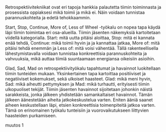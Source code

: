 Retrospektiivitekniikat ovat eri tapoja hankkia palautetta tiimin toiminnasta ja prosessista oppiaksesi mikä toimii ja mikä ei. Näin voidaan tunnistaa parannuskohteita ja edetä tehokkaammin. 

Start, Stop, Continue, More of, Less of Wheel -työkalu on nopea tapa käydä läpi tiimin toimintaa eri osa-alueilla. Tiimin jäsenten näkemyksiä kartoitetaan viidellä kategorialla. Start: mitä uutta pitäisi aloittaa, Stop: mitä ei kannata enää tehdä, Continue: mikä toimii hyvin ja ja kannattaa jatkaa, More of: mitä pitäisi tehdä enemmän ja Less of: mitä voisi vähentää. Tällä rakenteellisella lähestymistavalla voidaan tunnistaa konkreettisia parannuskohteita ja vahvuuksia, mikä auttaa tiimiä suuntaamaan energiansa oikeisiin asioihin.

Glad, Sad, Mad on retrospektiivityökalu tapahtumat ja havainnot luokitellaan tiimin tunteiden mukaan. Yksinkertainen tapa kartoittaa positiiviset ja negatiiviset kokemukset, sekä ulkoiset haasteet. Glad: mikä meni hyvin, Sad: mikä aiheutti pettymyksen ja Mad: mikä turhautti, erityisesti tiimin ulkopuoliset tekijät. Tiimin jäsenten havainnot sijoitetaan johonkin näistä sarakkeista, jonka jälkeen yhdistetään samankaltaiset havainnot. Tämän jälkeen äänestetään aiheita jatkokeskustelua varten. Eniten ääniä saanet aiheen keskustellaan läpi, etsien konkreettisia toimenpiteitä jatkoa varten. Tämä on erinomainen työkalu tunteisiin ja vuorovaikutukseen liittyvien haasteiden purkamiseen.

muutos 1